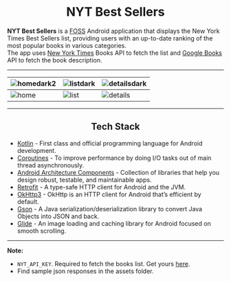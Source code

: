 <h1 align="center">NYT Best Sellers</h1>

**NYT Best Sellers** is a [FOSS](https://en.m.wikipedia.org/wiki/Free_and_open-source_software) Android application that displays the New York Times Best Sellers list, providing users with an up-to-date ranking of the most popular books in various categories.\
The app uses [New York Times](https://developer.nytimes.com/apis) Books API to fetch the list and [Google Books](https://developers.google.com/books) API to fetch the book description.


------

| ![homedark2](https://user-images.githubusercontent.com/84154246/228127526-aebe8b90-f577-4dd6-aa1e-e68fe52217d9.png) | ![listdark](https://user-images.githubusercontent.com/84154246/228127582-3c03214c-e558-4248-8fbd-19cfbd872c82.png) | ![detailsdark](https://user-images.githubusercontent.com/84154246/228127605-86844762-593f-4a18-b31e-3b5d56cd685b.png) |
|-------------------------------------------------------|-------------------------------------------------------|-------------------------------------------------------|
| ![home](https://user-images.githubusercontent.com/84154246/228127090-191b7c7b-cae1-445d-9406-17518270cda3.png) | ![list](https://user-images.githubusercontent.com/84154246/228127301-438e67c8-c32c-4f36-a8e8-4e041c8f509b.png) | ![details](https://user-images.githubusercontent.com/84154246/228127387-e5fa4dbd-476b-47aa-b1c6-49d9ee635d71.png) |

------

<h2 align="center">Tech Stack</h2>

- [Kotlin](https://kotlinlang.org/) - First class and official programming language for Android development.
- [Coroutines](https://kotlinlang.org/docs/reference/coroutines-overview.html) - To improve performance by doing I/O tasks out of main thread asynchronously.
- [Android Architecture Components](https://developer.android.com/topic/libraries/architecture) - Collection of libraries that help you design robust, testable, and maintainable apps.
- [Retrofit](https://square.github.io/retrofit/) - A type-safe HTTP client for Android and the JVM.
- [OkHttp3](https://square.github.io/okhttp/) - OkHttp is an HTTP client for Android that’s efficient by default.
- [Gson](https://github.com/google/gson) - A Java serialization/deserialization library to convert Java Objects into JSON and back.
- [Glide](https://github.com/bumptech/glide) - An image loading and caching library for Android focused on smooth scrolling.

------


**Note:** 
- `NYT_API_KEY`. Required to fetch the books list. Get yours [here](https://developer.nytimes.com/apis).
- Find sample json responses in the assets folder.
